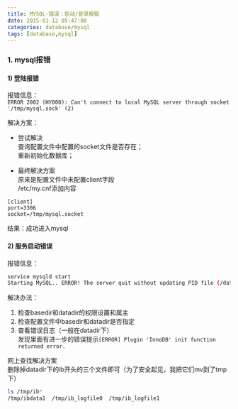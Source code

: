 ```yaml
---
title: MYSQL-错误：启动/登录报错
date: 2015-01-12 05:47:00
categories: database/mysql
tags: [database,mysql]
---
```


### 1. mysql报错
#### 1) 登陆报错
报错信息：  
`ERROR 2002 (HY000): Can't connect to local MySQL server through socket '/tmp/mysql.sock' (2)`

解决方案：
- 尝试解决  
查询配置文件中配置的socket文件是否存在；  
重新初始化数据库；

- 最终解决方案  
原来是配置文件中未配置client字段  
/etc/my.cnf添加内容
```
[client]
port=3306
socket=/tmp/mysql.socket
```
结果：成功进入mysql

#### 2) 服务启动错误
报错信息：
``` bash
service mysqld start
Starting MySQL.. ERROR! The server quit without updating PID file (/data/mysql/server.example.com.pid).
```

解决办法：
1. 检查basedir和datadir的权限设置和属主
2. 检查配置文件中basedir和datadir是否指定
3. 查看错误日志（一般在datadir下）  
发现里面有进一步的错误提示`[ERROR] Plugin 'InnoDB' init function returned error.`

网上查找解决方案  
删除掉datadir下的ib开头的三个文件即可（为了安全起见，我把它们mv到了tmp下）
``` bash
ls /tmp/ib*
/tmp/ibdata1  /tmp/ib_logfile0  /tmp/ib_logfile1
```
